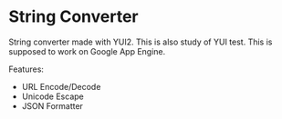 String Converter
====

String converter made with YUI2. This is also study of YUI test. This is supposed to work on Google App Engine.

Features:

- URL Encode/Decode
- Unicode Escape
- JSON Formatter


